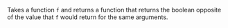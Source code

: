 Takes a function `f` and returns a function that returns the boolean opposite of the value that `f` would return for the same arguments.